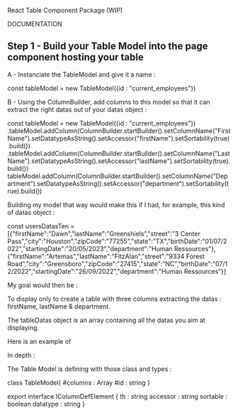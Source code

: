 React Table Component Package (WIP)

DOCUMENTATION

## Step 1 - Build your Table Model into the page component hosting your table

A - Instanciate the TableModel and give it a name :

const tableModel = new TableModel({id : "current_employees"})

B - Using the ColumnBuilder, add columns to this model so that it can extract the right datas out of your datas object :

const tableModel = new TableModel({id : "current_employees"})
.tableModel.addColumn(ColumnBuilder.startBuilder().setColumnName("First Name").setDatatypeAsString().setAccessor("firstName").setSortability(true).build())
.tableModel.addColumn(ColumnBuilder.startBuilder().setColumnName("Last Name").setDatatypeAsString().setAccessor("lastName").setSortability(true).build())
tableModel.addColumn(ColumnBuilder.startBuilder().setColumnName("Department").setDatatypeAsString().setAccessor("department").setSortability(true).build())

Building my model that way would make this if I had, for example, this kind of datas object :

const usersDatasTen = [{"firstName":"Dawn","lastName":"Greenshiels","street":"3 Center Pass","city":"Houston","zipCode":"77255","state":"TX","birthDate":"01/07/2022","startingDate":"20/05/2023","department":"Human Ressources"},
{"firstName":"Artemas","lastName":"FitzAlan","street":"9334 Forest Road","city":"Greensboro","zipCode":"27415","state":"NC","birthDate":"07/12/2022","startingDate":"26/09/2022","department":"Human Ressources"}]

My goal would then be :

To display only to create a table with three columns extracting the datas : firstName, lastName & department.

The tableDatas object is an array containing all the datas you aim at displaying.

Here is an example of

In depth :

The Table Model is defining with those class and types :

class TableModel{
#columns : Array<IColumnDefElement>
#id : string
}

export interface IColumnDefElement
{
th : string
accessor : string
sortable : boolean
datatype : string
}
